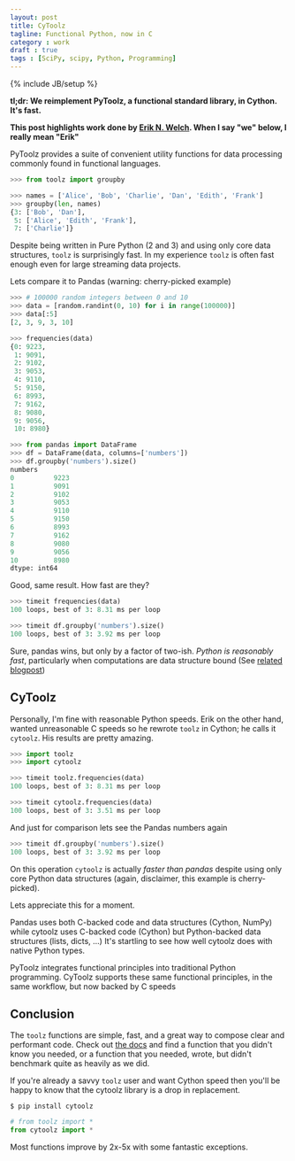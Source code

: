 ```yaml
---
layout: post
title: CyToolz
tagline: Functional Python, now in C
category : work
draft : true
tags : [SciPy, scipy, Python, Programming]
---
```

{% include JB/setup %}

**tl;dr: We reimplement PyToolz, a functional standard library, in Cython.
It's fast.**

**This post highlights work done by [Erik N. Welch](http://github.com/eriknw/).
When I say "we" below, I really mean "Erik"**

PyToolz provides a suite of convenient utility functions for data processing
commonly found in functional languages.

~~~~~~~~~~Python
>>> from toolz import groupby

>>> names = ['Alice', 'Bob', 'Charlie', 'Dan', 'Edith', 'Frank']
>>> groupby(len, names)
{3: ['Bob', 'Dan'],
 5: ['Alice', 'Edith', 'Frank'],
 7: ['Charlie']}
~~~~~~~~~~

Despite being written in Pure Python (2 and 3) and using only core data
structures, `toolz` is surprisingly fast.  In my experience `toolz` is often
fast enough even for large streaming data projects.

Lets compare it to Pandas (warning: cherry-picked example)

~~~~~~~~~~Python
>>> # 100000 random integers between 0 and 10
>>> data = [random.randint(0, 10) for i in range(100000)]
>>> data[:5]
[2, 3, 9, 3, 10]

>>> frequencies(data)
{0: 9223,
 1: 9091,
 2: 9102,
 3: 9053,
 4: 9110,
 5: 9150,
 6: 8993,
 7: 9162,
 8: 9080,
 9: 9056,
 10: 8980}

>>> from pandas import DataFrame
>>> df = DataFrame(data, columns=['numbers'])
>>> df.groupby('numbers').size()
numbers
0          9223
1          9091
2          9102
3          9053
4          9110
5          9150
6          8993
7          9162
8          9080
9          9056
10         8980
dtype: int64
~~~~~~~~~~

Good, same result.  How fast are they?

~~~~~~~~~~Python
>>> timeit frequencies(data)
100 loops, best of 3: 8.31 ms per loop

>>> timeit df.groupby('numbers').size()
100 loops, best of 3: 3.92 ms per loop
~~~~~~~~~~

Sure, pandas wins, but only by a factor of two-ish.  *Python is reasonably
fast*, particularly when computations are data structure bound (See [related
blogpost](http://matthewrocklin.com/blog/work/2014/01/13/Text-Benchmarks/))


CyToolz
-------

Personally, I'm fine with reasonable Python speeds.  Erik on the other hand,
wanted unreasonable C speeds so he rewrote `toolz` in Cython;  he calls it
`cytoolz`.  His results are pretty amazing.

~~~~~~~~~~Python
>>> import toolz
>>> import cytoolz

>>> timeit toolz.frequencies(data)
100 loops, best of 3: 8.31 ms per loop

>>> timeit cytoolz.frequencies(data)
100 loops, best of 3: 3.51 ms per loop
~~~~~~~~~~

And just for comparison lets see the Pandas numbers again

~~~~~~~~~~Python
>>> timeit df.groupby('numbers').size()
100 loops, best of 3: 3.92 ms per loop
~~~~~~~~~~

On this operation `cytoolz` is actually *faster than pandas* despite using only
core Python data structures (again, disclaimer, this example is cherry-picked).

Lets appreciate this for a moment.

Pandas uses both C-backed code and data structures (Cython, NumPy) while cytoolz
uses C-backed code (Cython) but Python-backed data structures (lists, dicts,
...)  It's startling to see how well cytoolz does with native Python types.

PyToolz integrates functional principles into traditional Python programming.
CyToolz supports these same functional principles, in the same workflow, but
now backed by C speeds

Conclusion
----------

The `toolz` functions are simple, fast, and a great way to compose clear and
performant code.  Check out [the docs](http://toolz.readthedocs.org/) and find
a function that you didn't know you needed, or a function that you needed,
wrote, but didn't benchmark quite as heavily as we did.

If you're already a savvy `toolz` user and want Cython speed then you'll be
happy to know that the cytoolz library is a drop in replacement.

    $ pip install cytoolz

~~~~~~~~~~Python
# from toolz import *
from cytoolz import *
~~~~~~~~~~

Most functions improve by 2x-5x with some fantastic exceptions.
